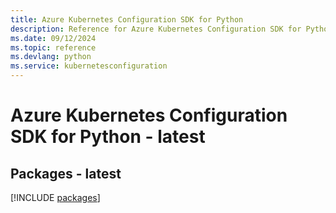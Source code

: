 ```yaml
---
title: Azure Kubernetes Configuration SDK for Python
description: Reference for Azure Kubernetes Configuration SDK for Python
ms.date: 09/12/2024
ms.topic: reference
ms.devlang: python
ms.service: kubernetesconfiguration
---
```

# Azure Kubernetes Configuration SDK for Python - latest
## Packages - latest
[!INCLUDE [packages](kubernetes-configuration-index.md)]